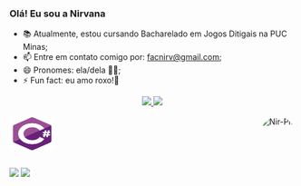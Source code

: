 ### Olá! Eu sou a Nirvana


- 📚 Atualmente, estou cursando Bacharelado em Jogos Ditigais na PUC Minas;
- 📫 Entre em contato comigo por: facnirv@gmail.com;
- 😄 Pronomes: ela/dela 🏳️‍🌈;
- ⚡ Fun fact: eu amo roxo!💜

<div align="center">
  <a href="https://github.com/NirvanaHaydn">
  <img height="165em" src="https://github-readme-stats.vercel.app/api?username=nirvanahaydn&show_icons=true&theme=synthwave&include_all_commits=true&count_private=true"/>
  <img height="165em" src="https://github-readme-stats.vercel.app/api/top-langs/?username=NirvanaHaydn&layout=compact&langs_count=7&theme=synthwave"/>
</div>
  
  </div>
<div style="display: inline_block"><br>
  <img align="center" alt="Nir-CSharp" height="60" width="80" src="https://raw.githubusercontent.com/devicons/devicon/master/icons/csharp/csharp-original.svg">
  <img align="right" alt="Nir-Pic" height="150" style="border-radius:50px;" src="https://piskel-imgstore-b.appspot.com/img/05a56130-14e4-11ec-93dc-5f8f33268f1c.gif">
</div>

 ##
 
<div> 
  
  <a href="https://www.instagram.com/nirvanahaydn/" target="_blank"><img src="https://img.shields.io/badge/-Instagram-%23E4405F?style=for-the-badge&logo=instagram&logoColor=white" target="_blank"></a>
  <a href="https://www.linkedin.com/in/nirvanaobhaydn/" target="_blank"><img src="https://img.shields.io/badge/-LinkedIn-%230077B5?style=for-the-badge&logo=linkedin&logoColor=white" target="_blank"></a> 
 
 
</div>
